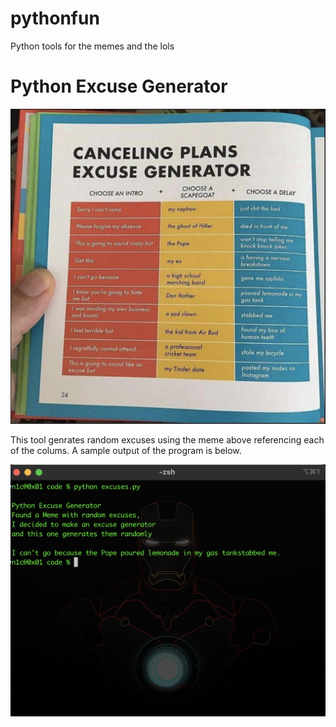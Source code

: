 # pythonfun
Python tools for the memes and the lols

# Python Excuse Generator
![meme](https://github.com/n1cfury/pythonfun/blob/main/meme.png)

This tool genrates random excuses using the meme above referencing each of the colums. A sample output of the program is below. 

![example](https://github.com/n1cfury/pythonfun/blob/main/example.png)

